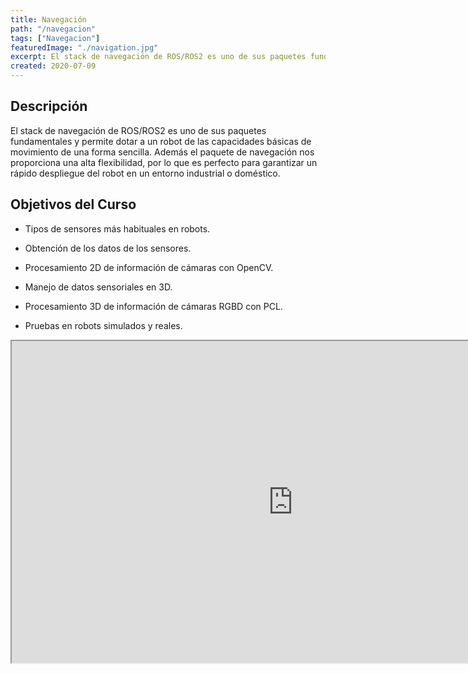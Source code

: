 ```yaml
---
title: Navegación
path: "/navegacion"
tags: ["Navegacion"]
featuredImage: "./navigation.jpg"
excerpt: El stack de navegación de ROS/ROS2 es uno de sus paquetes fundamentales y permite dotar a un robot de las capacidades básicas de movimiento de una forma sencilla
created: 2020-07-09
---
```


## Descripción

El stack de navegación de ROS/ROS2 es uno de sus paquetes fundamentales y permite dotar a un robot de las capacidades básicas de movimiento de una forma sencilla. Además el paquete de navegación nos proporciona una alta flexibilidad, por lo que es perfecto para garantizar un rápido despliegue del robot en un entorno industrial o doméstico.

## Objetivos del Curso

* Tipos de sensores más habituales en robots.

* Obtención de los datos de los sensores.

* Procesamiento 2D de información de cámaras con OpenCV.

* Manejo de datos sensoriales en 3D.

* Procesamiento 3D de información de cámaras RGBD con PCL.

* Pruebas en robots simulados y reales.

<iframe width="900" height="515" src="https://www.youtube.com/embed/OklxMhdDfe0">
</iframe>
